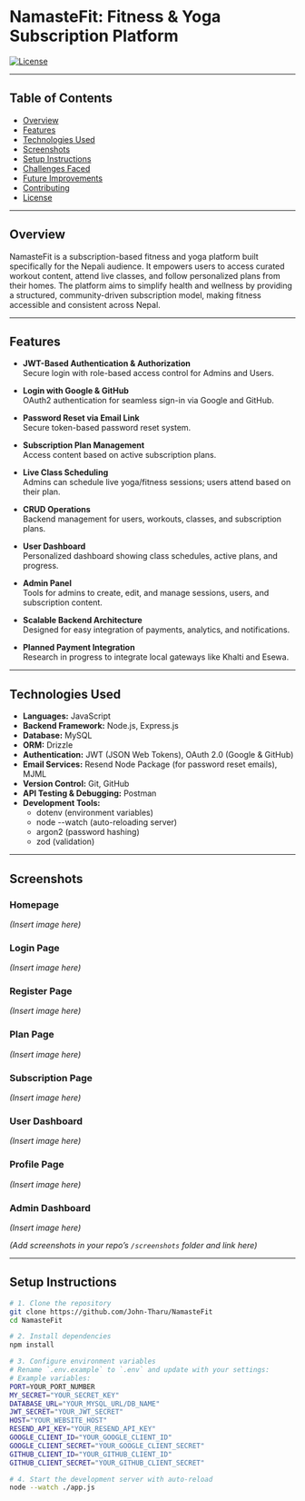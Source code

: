 # NamasteFit: Fitness & Yoga Subscription Platform

[![License](https://img.shields.io/badge/license-MIT-blue.svg)](LICENSE)

---

## Table of Contents
- [Overview](#overview)  
- [Features](#features)  
- [Technologies Used](#technologies-used)  
- [Screenshots](#screenshots)  
- [Setup Instructions](#setup-instructions)  
- [Challenges Faced](#challenges-faced)  
- [Future Improvements](#future-improvements)  
- [Contributing](#contributing)  
- [License](#license)

---

## Overview

NamasteFit is a subscription-based fitness and yoga platform built specifically for the Nepali audience. It empowers users to access curated workout content, attend live classes, and follow personalized plans from their homes. The platform aims to simplify health and wellness by providing a structured, community-driven subscription model, making fitness accessible and consistent across Nepal.

---

## Features

- **JWT-Based Authentication & Authorization**  
  Secure login with role-based access control for Admins and Users.

- **Login with Google & GitHub**  
  OAuth2 authentication for seamless sign-in via Google and GitHub.

- **Password Reset via Email Link**  
  Secure token-based password reset system.

- **Subscription Plan Management**  
  Access content based on active subscription plans.

- **Live Class Scheduling**  
  Admins can schedule live yoga/fitness sessions; users attend based on their plan.

- **CRUD Operations**  
  Backend management for users, workouts, classes, and subscription plans.

- **User Dashboard**  
  Personalized dashboard showing class schedules, active plans, and progress.

- **Admin Panel**  
  Tools for admins to create, edit, and manage sessions, users, and subscription content.

- **Scalable Backend Architecture**  
  Designed for easy integration of payments, analytics, and notifications.

- **Planned Payment Integration**  
  Research in progress to integrate local gateways like Khalti and Esewa.

---

## Technologies Used

- **Languages:** JavaScript  
- **Backend Framework:** Node.js, Express.js  
- **Database:** MySQL  
- **ORM:** Drizzle  
- **Authentication:** JWT (JSON Web Tokens), OAuth 2.0 (Google & GitHub)  
- **Email Services:** Resend Node Package (for password reset emails), MJML  
- **Version Control:** Git, GitHub  
- **API Testing & Debugging:** Postman  
- **Development Tools:**  
  - dotenv (environment variables)  
  - node --watch (auto-reloading server)  
  - argon2 (password hashing)  
  - zod (validation)

---

## Screenshots

### Homepage  
*(Insert image here)*

### Login Page  
*(Insert image here)*

### Register Page  
*(Insert image here)*

### Plan Page  
*(Insert image here)*

### Subscription Page  
*(Insert image here)*

### User Dashboard  
*(Insert image here)*

### Profile Page  
*(Insert image here)*

### Admin Dashboard  
*(Insert image here)*

*(Add screenshots in your repo’s `/screenshots` folder and link here)*

---

## Setup Instructions

```bash
# 1. Clone the repository
git clone https://github.com/John-Tharu/NamasteFit
cd NamasteFit

# 2. Install dependencies
npm install

# 3. Configure environment variables
# Rename `.env.example` to `.env` and update with your settings:
# Example variables:
PORT=YOUR_PORT_NUMBER
MY_SECRET="YOUR_SECRET_KEY"
DATABASE_URL="YOUR_MYSQL_URL/DB_NAME"
JWT_SECRET="YOUR_JWT_SECRET"
HOST="YOUR_WEBSITE_HOST"
RESEND_API_KEY="YOUR_RESEND_API_KEY"
GOOGLE_CLIENT_ID="YOUR_GOOGLE_CLIENT_ID"
GOOGLE_CLIENT_SECRET="YOUR_GOOGLE_CLIENT_SECRET"
GITHUB_CLIENT_ID="YOUR_GITHUB_CLIENT_ID"
GITHUB_CLIENT_SECRET="YOUR_GITHUB_CLIENT_SECRET"

# 4. Start the development server with auto-reload
node --watch ./app.js
